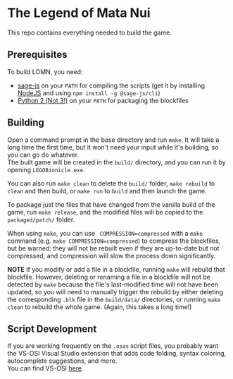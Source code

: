 The Legend of Mata Nui
======================

This repo contains everything needed to build the game.

Prerequisites
-------------

To build LOMN, you need:
 - [sage-js](https://github.com/TheLegendOfMataNui/sage-js) on your `PATH` for compiling the scripts (get it by installing [NodeJS](https://nodejs.org/en/download/) and using `npm install -g @sage-js/cli`)
 - [Python 2 (Not 3!)](https://www.python.org/downloads/) on your `PATH` for packaging the blockfiles

Building
--------

Open a command prompt in the base directory and run `make`. It will take a long time the first time, but it won't need your input while it's building, so you can go do whatever.  
The built game will be created in the `build/` directory, and you can run it by opening `LEGOBionicle.exe`.

You can also run `make clean` to delete the `build/` folder, `make rebuild` to `clean` and then build, or `make run` to `build` and then launch the game.

To package just the files that have changed from the vanilla build of the game, run `make release`, and the modified files will be copied to the `packaged/patch/` folder.

When using `make`, you can use ` COMPRESSION=compressed` with a `make` command (e.g. `make COMPRESSION=compressed`) to compress the blockfiles, but be warned: they will not be rebuilt even if they are up-to-date but not compressed, and compression will slow the process down significantly.

**NOTE**
If you modify or add a file in a blockfile, running `make` will rebuild that blockfile. However, deleting or renaming a file in a blockfile will not be detected by `make` because the file's last-modified time will not have been updated, so you will need to manually trigger the rebuild by either deleting the corresponding `.blk` file in the `build/data/` directories, or running `make clean` to rebuild the whole game. (Again, this takes a long time!)

Script Development
------------------

If you are working frequently on the `.osas` script files, you probably want the VS-OSI Visual Studio extension that adds code folding, syntax coloring, autocomplete suggestions, and more.  
You can find VS-OSI [here](https://github.com/TheLegendOfMataNui/VS-OSI).